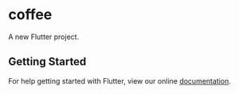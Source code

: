 # coffee

A new Flutter project.

## Getting Started

For help getting started with Flutter, view our online
[documentation](http://flutter.io/).
